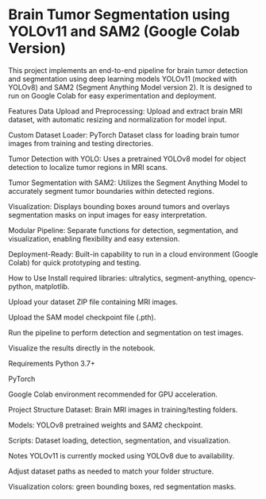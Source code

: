# Brain Tumor Segmentation using YOLOv11 and SAM2 (Google Colab Version)
This project implements an end-to-end pipeline for brain tumor detection and segmentation using deep learning models YOLOv11 (mocked with YOLOv8) and SAM2 (Segment Anything Model version 2). It is designed to run on Google Colab for easy experimentation and deployment.

Features
Data Upload and Preprocessing:
Upload and extract brain MRI dataset, with automatic resizing and normalization for model input.

Custom Dataset Loader:
PyTorch Dataset class for loading brain tumor images from training and testing directories.

Tumor Detection with YOLO:
Uses a pretrained YOLOv8 model for object detection to localize tumor regions in MRI scans.

Tumor Segmentation with SAM2:
Utilizes the Segment Anything Model to accurately segment tumor boundaries within detected regions.

Visualization:
Displays bounding boxes around tumors and overlays segmentation masks on input images for easy interpretation.

Modular Pipeline:
Separate functions for detection, segmentation, and visualization, enabling flexibility and easy extension.

Deployment-Ready:
Built-in capability to run in a cloud environment (Google Colab) for quick prototyping and testing.

How to Use
Install required libraries: ultralytics, segment-anything, opencv-python, matplotlib.

Upload your dataset ZIP file containing MRI images.

Upload the SAM model checkpoint file (.pth).

Run the pipeline to perform detection and segmentation on test images.

Visualize the results directly in the notebook.

Requirements
Python 3.7+

PyTorch

Google Colab environment recommended for GPU acceleration.

Project Structure
Dataset: Brain MRI images in training/testing folders.

Models: YOLOv8 pretrained weights and SAM2 checkpoint.

Scripts: Dataset loading, detection, segmentation, and visualization.

Notes
YOLOv11 is currently mocked using YOLOv8 due to availability.

Adjust dataset paths as needed to match your folder structure.

Visualization colors: green bounding boxes, red segmentation masks.

